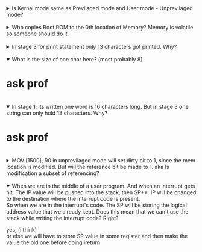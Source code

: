 <details close>
<summary>Is Kernal mode same as Previlaged mode and User mode - Unprevilaged mode?</summary>
<p>Yes, its just terminology</p>
</details>
<br>

<details close>
<summary>Who copies Boot ROM to the 0th location of Memory? Memory is volatile so someone should do it.</summary>
<p> answer was discussed in the xos google group.</br>
<a href="https://groups.google.com/g/xos-users/c/cnQkHeGSafY/m/ebEFi2PmAgAJ"> grp discussion </a>
</br>
<img src="img/rom_doubt.png">
</p>
</details>
<br>

<details close>
<summary>In stage 3 for print statement only 13 characters got printed. Why?</summary>
<p>This is an abstraction that is hidden from us.</p>
</details>
<br>

<details open>
<summary>What is the size of one char here? (most probably 8)</summary>
<p><h1>ask prof</h1></p>
</details>
<br>

<details open>
<summary>In stage 1: its written one word is 16 characters long. But in stage 3 one string can only hold 13 characters. Why?</summary>
<p><h1>ask prof</h1></p>
</details>
<br>

<details close>
<summary>MOV [1500], R0 in unprevilaged mode will set dirty bit to 1, since  the mem location is modified. But will the reference bit be made to 1. aka Is modification a subset of referencing?</summary>
<p>yes, (i think)</p>
</details>
<br>

<details open>
<summary>
When we are in the middle of a user program. And when an interrupt gets hit.
The IP value will be pushed into the stack, then SP++.
IP will be changed to the destination where the interrupt code is present.
<br/>
So when we are in the interrupt's code. The SP will be storing the logical address value that we already kept.
Does this mean that we can't use the stack while writing the interrupt code? Right?
</summary>
<p>yes, (i think)
<br/>
or else we will have to store SP value in some register and then make the value the old one before doing ireturn.
</p>
</details>
<br>
